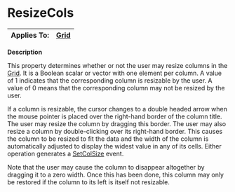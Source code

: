 




<h1 class="heading"><span class="name">ResizeCols</span></h1>

| Applies To: | [Grid](./grid.md) |
| --- | ---  |


**Description**


This property determines whether or not the user may resize columns in the [Grid](./grid.md). It is a Boolean scalar or vector with one element per column. A value of 1 indicates that the corresponding column is resizable by the user. A value of  0 means that the corresponding column may not be resized by the user.


If a column is resizable, the cursor changes to a double headed arrow when the mouse pointer is placed over the right-hand border of the column title. The user may resize the column by dragging this border. The user may also resize a column by double-clicking over its right-hand border. This causes the column to be resized to fit the data and the width of the column is automatically adjusted to display the widest value in any of its cells. Either operation generates a [SetColSize](./setcolsize.md) event.


Note that the user may cause the column to disappear altogether by dragging it to a zero width. Once this has been done, this column may only be restored if the column to its left is itself not resizable.



